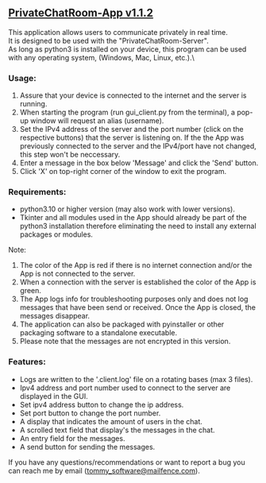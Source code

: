 ## <ins>PrivateChatRoom-App v1.1.2</ins>

This application allows users to communicate privately in real time.\
It is designed to be used with the "PrivateChatRoom-Server".\
As long as python3 is installed on your device, this program can be used with any 
operating system, (Windows, Mac, Linux, etc.).\

### Usage:
1. Assure that your device is connected to the internet and the server is
    running.
2. When starting the program (run gui_client.py from the terminal), a pop-up window will request an alias (username).
3. Set the IPv4 address of the server and the port number (click on the
    respective buttons) that the server is listening on.
   If the the App was previously connected to the server and the IPv4/port
    have not changed, this step won't be neccessary.
4. Enter a message in the box below 'Message' and click the 'Send' button.
5. Click 'X' on top-right corner of the window to exit the program.

### Requirements:
- python3.10 or higher version (may also work with lower versions).
- Tkinter and all modules used in the App should already be part of the
   python3 installation therefore eliminating the need to install any
   external packages or modules.

Note:
1. The color of the App is red if there is no internet connection and/or
    the App is not connected to the server.
2. When a connection with the server is established the color of the App is green.
3. The App logs info for troubleshooting purposes only and does not log messages
    that have been send or received.
    Once the App is closed, the messages disappear.
5. The application can also be packaged with pyinstaller or other packaging
    software to a standalone executable.
6. Please note that the messages are not encrypted in this version.

### Features:
- Logs are written to the '.client.log' file on a rotating bases (max 3 files).
- Ipv4 address and port number used to connect to the server are displayed
   in the GUI.
- Set ipv4 address button to change the ip address.
- Set port button to change the port number.
- A display that indicates the amount of users in the chat.
- A scrolled text field that display's the messages in the chat.
- An entry field for the messages.
- A send button for sending the messages.

If you have any questions/recommendations or want to report a bug you can reach
 me by email (tommy_software@mailfence.com).

  

